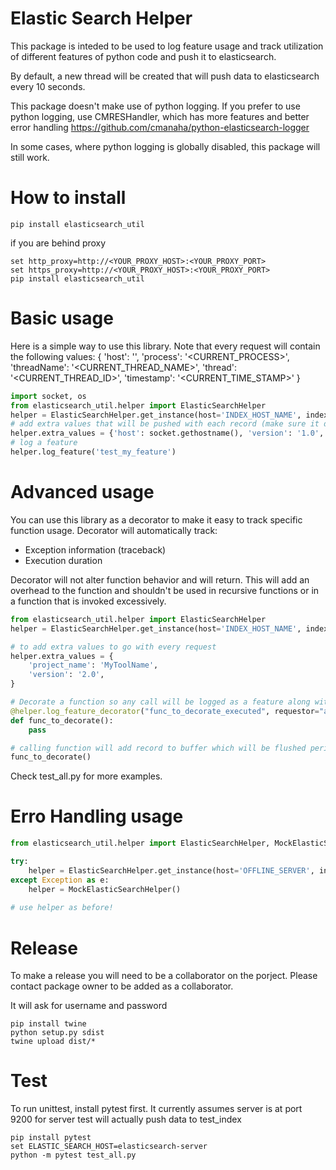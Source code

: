 # Elastic Search Helper
This package is inteded to be used to log feature usage and track utilization of different features of python code and push it to elasticsearch.

By default, a new thread will be created that will push data to elasticsearch every 10 seconds.

This package doesn't make use of python logging. If you prefer to use python logging, use CMRESHandler, which has more features and better error handling
https://github.com/cmanaha/python-elasticsearch-logger

In some cases, where python logging is globally disabled, this package will still work.

# How to install
```
pip install elasticsearch_util
```
if you are behind proxy

```
set http_proxy=http://<YOUR_PROXY_HOST>:<YOUR_PROXY_PORT>
set https_proxy=http://<YOUR_PROXY_HOST>:<YOUR_PROXY_PORT>
pip install elasticsearch_util
```

# Basic usage
Here is a simple way to use this library. Note that every request will contain the following values:
{
    'host': '<HOSTNAME>',
    'process': '<CURRENT_PROCESS>',
    'threadName': '<CURRENT_THREAD_NAME>',
    'thread': '<CURRENT_THREAD_ID>',
    'timestamp': '<CURRENT_TIME_STAMP>'
}

```python
import socket, os
from elasticsearch_util.helper import ElasticSearchHelper
helper = ElasticSearchHelper.get_instance(host='INDEX_HOST_NAME', index='test_index')
# add extra values that will be pushed with each record (make sure it doesn't conflict with default values, otherwise an exception will occur)
helper.extra_values = {'host': socket.gethostname(), 'version': '1.0', 'tool': 'DataAnalysis', 'developer': 'gehad'} 
# log a feature
helper.log_feature('test_my_feature')
```

# Advanced usage
You can use this library as a decorator to make it easy to track specific function usage. Decorator will automatically track:
- Exception information (traceback)
- Execution duration

Decorator will not alter function behavior and will return. This will add an overhead to the function and shouldn't be used in recursive functions or in a function that is invoked excessively.

```python
from elasticsearch_util.helper import ElasticSearchHelper
helper = ElasticSearchHelper.get_instance(host='INDEX_HOST_NAME', index='test_index')

# to add extra values to go with every request
helper.extra_values = {
    'project_name': 'MyToolName',
    'version': '2.0',
}

# Decorate a function so any call will be logged as a feature along with meta data. Metadata keys cannot conflict with extra_values
@helper.log_feature_decorator("func_to_decorate_executed", requestor="asante")
def func_to_decorate():
    pass

# calling function will add record to buffer which will be flushed periodically if auto_flush is enabled
func_to_decorate()
```
Check test_all.py for more examples.
# Erro Handling usage
```python
from elasticsearch_util.helper import ElasticSearchHelper, MockElasticSearchHelper

try:
    helper = ElasticSearchHelper.get_instance(host='OFFLINE_SERVER', index='test_index')
except Exception as e:
    helper = MockElasticSearchHelper()
    
# use helper as before!
```

# Release
To make a release you will need to be a collaborator on the porject. Please contact package owner to be added as a collaborator.

It will ask for username and password
```
pip install twine
python setup.py sdist
twine upload dist/*
```

# Test
To run unittest, install pytest first. It currently assumes server is at port 9200 for server
test will actually push data to test_index
```
pip install pytest
set ELASTIC_SEARCH_HOST=elasticsearch-server
python -m pytest test_all.py

```
